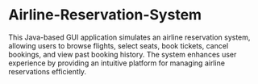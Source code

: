 # Airline-Reservation-System
This Java-based GUI application simulates an airline reservation system, allowing users to browse flights, select seats, book tickets, cancel bookings, and view past booking history. The system enhances user experience by providing an intuitive platform for managing airline reservations efficiently.
